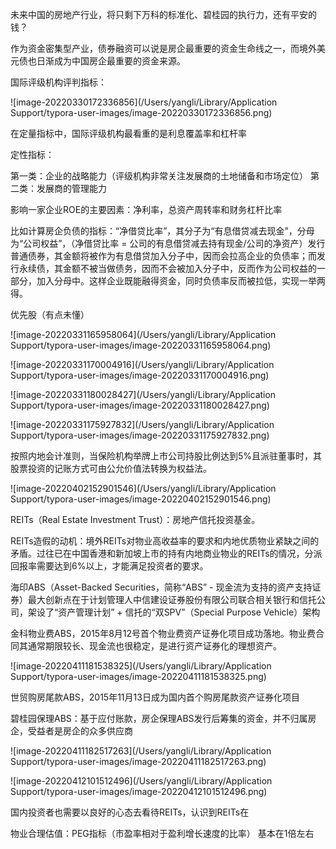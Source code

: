 未来中国的房地产行业，将只剩下万科的标准化、碧桂园的执行力，还有平安的钱？



作为资金密集型产业，债券融资可以说是房企最重要的资金生命线之一，而境外美元债也日渐成为中国房企最重要的资金来源。



国际评级机构评判指标：

![image-20220330172336856](/Users/yangli/Library/Application Support/typora-user-images/image-20220330172336856.png)

在定量指标中，国际评级机构最看重的是利息覆盖率和杠杆率



定性指标：

第一类：企业的战略能力（评级机构非常关注发展商的土地储备和市场定位）
第二类：发展商的管理能力



影响一家企业ROE的主要因素：净利率，总资产周转率和财务杠杆比率

比如计算房企负债的指标：“净借贷比率”，其分子为“有息借贷减去现金”，分母为“公司权益”，（净借贷比率 = 公司的有息借贷减去持有现金/公司的净资产）发行普通债券，其金额将被作为有息借贷加入分子中，因而会拉高企业的负债率；而发行永续债，其金额不被当做债务，因而不会被加入分子中，反而作为公司权益的一部分，加入分母中。这样企业既能融得资金，同时负债率反而被拉低，实现一举两得。





优先股（有点未懂）

![image-20220331165958064](/Users/yangli/Library/Application Support/typora-user-images/image-20220331165958064.png)





![image-20220331170004916](/Users/yangli/Library/Application Support/typora-user-images/image-20220331170004916.png)





![image-20220331180028427](/Users/yangli/Library/Application Support/typora-user-images/image-20220331180028427.png)





![image-20220331175927832](/Users/yangli/Library/Application Support/typora-user-images/image-20220331175927832.png)





按照内地会计准则，当保险机构举牌上市公司持股比例达到5%且派驻董事时，其股票投资的记账方式可由公允价值法转换为权益法。

![image-20220402152901546](/Users/yangli/Library/Application Support/typora-user-images/image-20220402152901546.png)





REITs（Real Estate Investment Trust）：房地产信托投资基金。

REITs造假的动机：境外REITs对物业高收益率的要求和内地优质物业紧缺之间的矛盾。过往已在中国香港和新加坡上市的持有内地商业物业的REITs的情况，分派回报率需要达到6%以上，才能满足投资者的要求。



海印ABS（Asset-Backed Securities，简称“ABS” - 现金流为支持的资产支持证券）最大创新点在于计划管理人中信建设证券股份有限公司联合相关银行和信托公司，架设了“资产管理计划” + 信托的“双SPV”（Special Purpose Vehicle）架构



金科物业费ABS，2015年8月12号首个物业费资产证券化项目成功落地。物业费合同其通常期限较长、现金流也很稳定，是进行资产证券化的理想资产。

![image-20220411181538325](/Users/yangli/Library/Application Support/typora-user-images/image-20220411181538325.png)



世贸购房尾款ABS，2015年11月13日成为国内首个购房尾款资产证券化项目

碧桂园保理ABS：基于应付账款，房企保理ABS发行后筹集的资金，并不归属房企，受益者是房企的众多供应商

![image-20220411182517263](/Users/yangli/Library/Application Support/typora-user-images/image-20220411182517263.png)





![image-20220412101512496](/Users/yangli/Library/Application Support/typora-user-images/image-20220412101512496.png)

国内投资者也需要以良好的心态去看待REITs，认识到REITs在





物业合理估值：PEG指标（市盈率相对于盈利增长速度的比率） 基本在1倍左右
